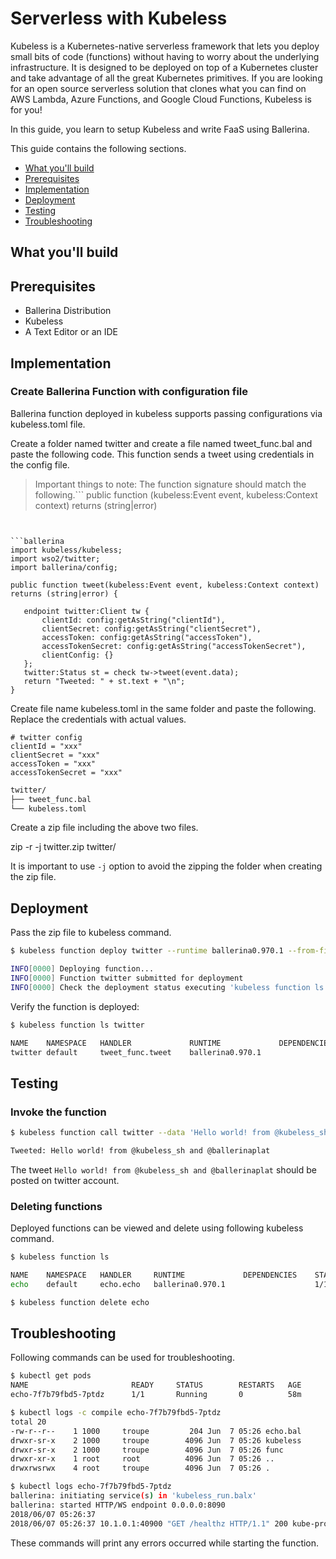 # Serverless with Kubeless 

Kubeless is a Kubernetes-native serverless framework that lets you deploy small bits of code (functions) without having to worry about the underlying infrastructure. It is designed to be deployed on top of a Kubernetes cluster and take advantage of all the great Kubernetes primitives. If you are looking for an open source serverless solution that clones what you can find on AWS Lambda, Azure Functions, and Google Cloud Functions, Kubeless is for you!

In this guide, you learn to setup Kubeless and write FaaS using Ballerina.

This guide contains the following sections.

- [What you'll build](#what-youll-build)
- [Prerequisites](#prerequisites)
- [Implementation](#implementation)
- [Deployment](#deployment)
- [Testing](#testing)
- [Troubleshooting](#Troubleshooting)

## What you'll build 

## Prerequisites 

- Ballerina Distribution 
- Kubeless 
- A Text Editor or an IDE

## Implementation

### Create Ballerina Function with configuration file

Ballerina function deployed in kubeless supports passing configurations via kubeless.toml file.

Create a folder named twitter and create a file named tweet_func.bal and paste the following code. This function sends a tweet using credentials in the config file.

> Important things to note: The function signature should match the following.``` public function <FunctionName>(kubeless:Event event, kubeless:Context context) returns (string|error) 
```


```ballerina
import kubeless/kubeless;
import wso2/twitter;
import ballerina/config;

public function tweet(kubeless:Event event, kubeless:Context context) returns (string|error) {

   endpoint twitter:Client tw {
       clientId: config:getAsString("clientId"),
       clientSecret: config:getAsString("clientSecret"),
       accessToken: config:getAsString("accessToken"),
       accessTokenSecret: config:getAsString("accessTokenSecret"),
       clientConfig: {}
   };
   twitter:Status st = check tw->tweet(event.data);
   return "Tweeted: " + st.text + "\n";
}
```

Create file name kubeless.toml in the same folder and paste the following. Replace the credentials with actual values.
```ballerina
# twitter config
clientId = "xxx"
clientSecret = "xxx"
accessToken = "xxx"
accessTokenSecret = "xxx"
```

```bash
twitter/
├── tweet_func.bal
└── kubeless.toml
```

Create a zip file including the above two files. 

zip -r -j twitter.zip twitter/

It is important to use `-j` option to avoid the zipping the folder when creating the zip file.

## Deployment

Pass the zip file to kubeless command.

```bash
$ kubeless function deploy twitter --runtime ballerina0.970.1 --from-file ./twitter.zip --handler tweet_func.tweet

INFO[0000] Deploying function...
INFO[0000] Function twitter submitted for deployment
INFO[0000] Check the deployment status executing 'kubeless function ls twitter'
```

Verify the function is deployed:

```bash
$ kubeless function ls twitter

NAME   	NAMESPACE	HANDLER         	RUNTIME         	DEPENDENCIES	STATUS
twitter	default  	tweet_func.tweet	ballerina0.970.1	            	1/1 READY
```

## Testing

### Invoke the function

```bash
$ kubeless function call twitter --data 'Hello world! from @kubeless_sh and @ballerinaplat'

Tweeted: Hello world! from @kubeless_sh and @ballerinaplat
```

The tweet `Hello world! from @kubeless_sh and @ballerinaplat` should be posted on twitter account.

### Deleting functions

Deployed functions can be viewed and delete using following kubeless command.

```bash
$ kubeless function ls

NAME	NAMESPACE	HANDLER  	RUNTIME         	DEPENDENCIES	STATUS
echo	default  	echo.echo	ballerina0.970.1	            	1/1 READY

$ kubeless function delete echo
```

## Troubleshooting

Following commands can be used for troubleshooting. 

```bash
$ kubectl get pods
NAME                       READY     STATUS        RESTARTS   AGE
echo-7f7b79fbd5-7ptdz      1/1       Running       0          58m

$ kubectl logs -c compile echo-7f7b79fbd5-7ptdz
total 20
-rw-r--r--    1 1000     troupe         204 Jun  7 05:26 echo.bal
drwxr-sr-x    2 1000     troupe        4096 Jun  7 05:26 kubeless
drwxr-sr-x    2 1000     troupe        4096 Jun  7 05:26 func
drwxr-xr-x    1 root     root          4096 Jun  7 05:26 ..
drwxrwsrwx    4 root     troupe        4096 Jun  7 05:26 .

$ kubectl logs echo-7f7b79fbd5-7ptdz
ballerina: initiating service(s) in 'kubeless_run.balx'
ballerina: started HTTP/WS endpoint 0.0.0.0:8090
2018/06/07 05:26:37
2018/06/07 05:26:37 10.1.0.1:40900 "GET /healthz HTTP/1.1" 200 kube-probe/1.9
```

These commands will print any errors occurred while starting the function.
